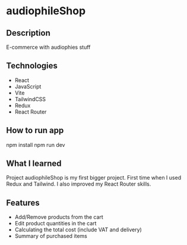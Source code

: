 # audiophileShop

## Description

E-commerce with audiophies stuff 

## Technologies
- React
- JavaScript
- Vite
- TailwindCSS
- Redux
- React Router

## How to run app
npm install
npm run dev

## What I learned

Project audiophileShop is my first bigger project. First time when I used Redux and Tailwind. I also improved my React Router skills.

## Features
- Add/Remove products from the cart
- Edit product quantities in the cart
- Calculating the total cost (include VAT and delivery)
- Summary of purchased items
